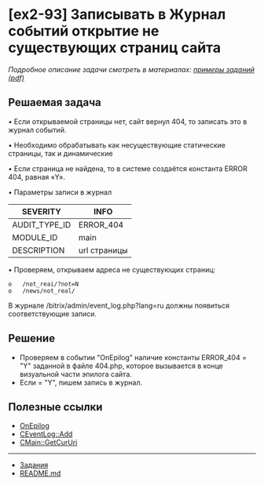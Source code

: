 # [ex2-93] Записывать в Журнал событий открытие не существующих страниц сайта

*Подробное описание задачи смотреть в материалах: [примеры заданий (pdf)](../pubinfo/Ex2AllType.pdf)*

## Решаемая задача

•	Если открываемой страницы нет, сайт вернул 404, то записать это в журнал событий.

•	Необходимо обрабатывать как несуществующие статические страницы, так и динамические

•	Если страница не найдена, то в системе создаётся константа ERROR 404, равная «Y».

•	Параметры записи в журнал

| SEVERITY  | INFO |
| ------------- | ------------- |
| AUDIT_TYPE_ID  | ERROR_404 |
| MODULE_ID  | main |
| DESCRIPTION  | url страницы |

•	Проверяем, открываем адреса не существующих страниц:	

    o	/not_reai/?not=N 
    o	/news/not_real/
    
В журнале /bitrix/admin/event_log.php?lang=ru должны появиться соответствующие записи.

## Решение

* Проверяем в событии "OnEpilog" наличие константы ERROR_404 = "Y" заданной в файле 404.php, которое вызывается в конце визуальной части эпилога сайта.
* Если = "Y", пишем запись в журнал.

## Полезные ссылки

* [OnEpilog](https://dev.1c-bitrix.ru/api_help/main/events/onepilog.php)
* [CEventLog::Add](https://dev.1c-bitrix.ru/api_help/main/reference/ceventlog/add.php)
* [CMain::GetCurUri](https://dev.1c-bitrix.ru/api_help/main/reference/cmain/getcururi.php)

____
* [Задания](tasks.md)
* [README.md](../../README.md)